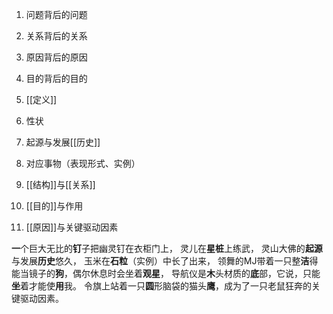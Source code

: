 1. 问题背后的问题
2. 关系背后的关系
3. 原因背后的原因
4. 目的背后的目的

1. [[定义]] 
2. 性状
3. 起源与发展[[历史]] 
4. 对应事物（表现形式、实例）
5. [[结构]]与[[关系]] 
6. [[目的]]与作用
7. [[原因]]与关键驱动因素

**一**个巨大无比的**钉**子把幽灵钉在衣柜门上，
灵儿在**星桩**上练武，
灵山大佛的**起源**与发展**历史**悠久，
玉米在**石粒**（实例）中长了出来，
领舞的MJ带着一只整**洁**得能当镜子的**狗**，偶尔休息时会坐着**观星**，
导航仪是**木**头材质的**底**部，它说，只能**坐**着才能使**用**我。
令旗上站着一只**圆**形脑袋的猫头**鹰**，成为了一只老鼠狂奔的关键驱动因素。